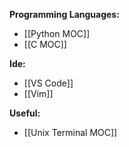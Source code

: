 
**Programming  Languages:**
- [[Python MOC]]
- [[C MOC]]


**Ide:**
- [[VS Code]]
- [[Vim]]


**Useful:**
- [[Unix Terminal MOC]]


